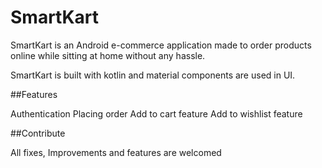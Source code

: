 # SmartKart

SmartKart is an Android e-commerce application made to order products online while sitting at home without any hassle.

SmartKart is built with kotlin and material components are used in UI. 


##Features

Authentication
Placing order
Add to cart feature
Add to wishlist feature


##Contribute

All fixes, Improvements and features are welcomed
